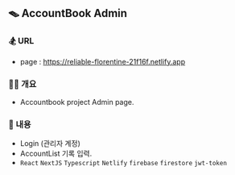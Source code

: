 ## 🪤 AccountBook Admin

### 🏂 URL

- page : https://reliable-florentine-21f16f.netlify.app

### 👨‍🔧 개요

- Accountbook project Admin page.

### 🪬 내용

- Login (관리자 계정)
- AccountList 기록 입력.
- `React` `NextJS` `Typescript` `Netlify` `firebase` `firestore` `jwt-token`

